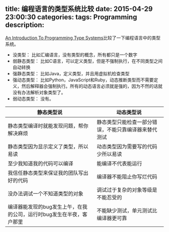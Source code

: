 title: 编程语言的类型系统比较
date: 2015-04-29 23:00:30
categories:
tags: Programming
description:
---
[An Introduction To Programming Type Systems](http://www.smashingmagazine.com/2013/04/18/introduction-to-programming-type-systems/)比较了一下编程语言中的类型系统。

- 没类型： 比如汇编语言，没有类型的概念，所有都只是一个数字  
- 弱静态类型： 比如C语言，可以定义类型，但是不强制执行，在不同类型之间自动转换  
- 强静态类型： 比如Java，定义类型，并且用虚拟机检查类型  
- 强动态类型： 比如Python，JavaScript和Ruby，动态推断类型而不需要定义，然后解释器会强制执行。所有的动态语言必须就是强的，因为不然的话就没有办法解析对象类型了。  
- 弱动态类型： 没有。


静态类型说  | 动态类型说
------------- | -------------
静态类型编译时就能发现问题，帮你解决麻烦  | 静态类型只能检查一部分错误，不能只靠编译器来替代测试
静态类型因为显示定义了类型，所以易读  | 动态类型因为需要写的代码少所以易读
至少我知道我的代码可以编译  | 能编译不代表能运行
我信任静态类型来保证我的团队写出好的代码  | 编译器不能阻止你写烂代码
没办法调试一个不知道类型的对象  | 调试过于复杂的对象等级是不能忍受的
编译器能发现的bug发生上午，在我的公司，运行时bug发生在半夜，客户那里  | 不能缺少测试，单元测试比编译器更可靠
